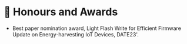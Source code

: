 # 🍻 Honours and Awards
- Best paper nomination award, Light Flash Write for Efficient Firmware Update on Energy-harvesting IoT Devices, DATE23'.
